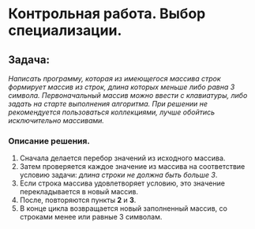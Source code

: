 # Контрольная работа. Выбор специализации.

## Задача:
*Написать программу, которая из имеющегося массива строк формирует массив из строк, длина которых меньше либо равна 3 символа. Первоначальный массив можно ввести с клавиатуры, либо задать на старте выполнения алгоритма. При решении не рекомендуется пользоваться коллекциями, лучше обойтись исключительно массивами.*

### Описание решения.
1. Сначала делается перебор значений из исходного массива.
2. Затем проверяется каждое значение из массива на соответствие условию задачи: _длина строки не должна быть больше 3_.
3. Если строка массива удовлетворяет условию, это значение перекладывается в новый массив.
4. После, повторяются пункты **2** и **3**.
5. В конце цикла возвращается новый заполненный массив, со строками менее или равные 3 символам.